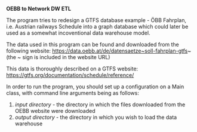 **OEBB to Network DW ETL**

The program tries to redesign a GTFS database example - ÖBB Fahrplan, i.e. Austrian railways Schedule into a graph database which could later be used as a somewhat incoventional data warehouse model.


The data used in this program can be found and downloaded from the following website: https://data.oebb.at/de/datensaetze~soll-fahrplan-gtfs~ (the ~ sign is included in the website URL)

This data is thoroughly described on a GTFS website: https://gtfs.org/documentation/schedule/reference/

In order to run the program, you should set up a configuration on a Main class, with command line arguments being as follows:
1. *input directory* - the directory in which the files downloaded from the OEBB website were downloaded
2. *output directory* - the directory in which you wish to load the data warehouse
